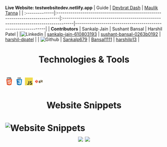 **Live Website: testwebsitedev.netlify.app**
| Guide        | [Devbrat Dash](https://www.linkedin.com/in/devbrat-dash-80a411164/)           | [Maulik Tanna](https://www.linkedin.com/in/maulik-tanna/)                         |                                                               |
:--------------|:-------------------------------------------------------------------------------|:-----------------------------------------------------------------------------------|---------------------------------------------------------------|
| **Contributors** | Sankalp Jain                                                                  | Sushant Bansal                                                                    | Harshil Patel                                                 |
|<img alt="Linkedin" src="https://img.shields.io/badge/LinkedIn-0077B5?style=for-the-badge&logo=linkedin&logoColor=white"> </img>        | [sankalp-jain-610803193](https://www.linkedin.com/in/sankalp-jain-610803193/) | [sushant-bansal-0263b0192](https://www.linkedin.com/in/sushant-bansal-0263b0192/) | [harshil-dpatel](https://www.linkedin.com/in/harshil-dpatel/) |
| <img alt="Github" src="https://img.shields.io/badge/GitHub-100000?style=for-the-badge&logo=github&logoColor=white"> </img>      | [Sankalp679](https://github.com/Sankalp679)                                   | [Bansal1111](https://github.com/Bansal1111)                                       | [harshilp13](https://github.com/harshilp13)                   |

<h1 align="center">Technologies & Tools<h1>
<code><img height="25" src="https://raw.githubusercontent.com/github/explore/80688e429a7d4ef2fca1e82350fe8e3517d3494d/topics/html/html.png"></code>
<code><img height="25" src="https://raw.githubusercontent.com/github/explore/80688e429a7d4ef2fca1e82350fe8e3517d3494d/topics/css/css.png"></code>
<code><img height="25" src="https://raw.githubusercontent.com/github/explore/80688e429a7d4ef2fca1e82350fe8e3517d3494d/topics/javascript/javascript.png"></code>
<code><img height="25" src="https://raw.githubusercontent.com/github/explore/80688e429a7d4ef2fca1e82350fe8e3517d3494d/topics/git/git.png"></code>
<h1 align="center">Website Snippets<h1>
<img alt="Website Snippets" src="images/top.gif"> </img>
<div align="center">
  <img src="https://forthebadge.com/images/badges/built-with-love.svg" />
  <img src="https://forthebadge.com/images/badges/built-by-developers.svg" />
</div>

